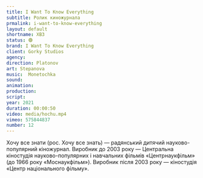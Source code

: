 ```yaml
---
title: I Want To Know Everything
subtitle: Ролик киножурнала
prmalink: i-want-to-know-everything
layout: default
shortname: ХВЗ
status: 🟢
brand: I Want To Know Everything
client: Gorky Studios
agency:
direction: Platonov
art: Stepanova
music:  Monetochka
sound:
animation:  
production:  
script:
year: 2021
duration: 00:00:50
video: media/hochu.mp4
vimeo: 575844837
number: 12
---
```


Хочу все знати (рос. Хочу все знать) — радянський дитячий науково-популярний кіножурнал. Виробник до 2003 року — Центральна кіностудія науково-популярних і навчальних фільмів «Центрнаукфільм» (до 1966 року «Моснаукфільм»). Виробник після 2003 року — кіностудія «Центр національного фільму».
